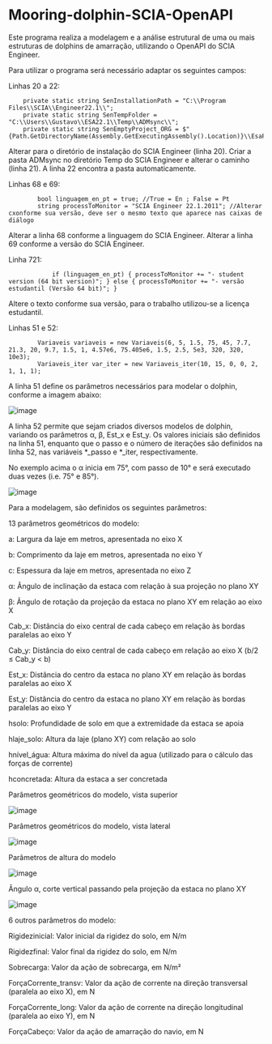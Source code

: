 # Mooring-dolphin-SCIA-OpenAPI

Este programa realiza a modelagem e a análise estrutural de uma ou mais estruturas de dolphins de amarração, utilizando o OpenAPI do SCIA Engineer. 

Para utilizar o programa será necessário adaptar os seguintes campos:

Linhas 20 a 22:

        private static string SenInstallationPath = "C:\\Program Files\\SCIA\\Engineer22.1\\";
        private static string SenTempFolder = "C:\\Users\\Gustavo\\ESA22.1\\Temp\\ADMsync\\";
        private static string SenEmptyProject_ORG = $"{Path.GetDirectoryName(Assembly.GetExecutingAssembly().Location)}\\EsaProjects\\EmptyProject22.1.esad";

Alterar para o diretório de instalação do SCIA Engineer (linha 20).
Criar a pasta ADMsync no diretório Temp do SCIA Engineer e alterar o caminho (linha 21).
A linha 22 encontra a pasta automaticamente.

Linhas 68 e 69:

            bool linguagem_en_pt = true; //True = En ; False = Pt
            string processToMonitor = "SCIA Engineer 22.1.2011"; //Alterar cxonforme sua versão, deve ser o mesmo texto que aparece nas caixas de diálogo

Alterar a linha 68 conforme a linguagem do SCIA Engineer.
Alterar a linha 69 conforme a versão do SCIA Engineer.

Linha 721:

                if (linguagem_en_pt) { processToMonitor += "- student version (64 bit version)"; } else { processToMonitor += "- versão estudantil (Versão 64 bit)"; }
                
Altere o texto conforme sua versão, para o trabalho utilizou-se a licença estudantil.

Linhas 51 e 52:

            Variaveis variaveis = new Variaveis(6, 5, 1.5, 75, 45, 7.7, 21.3, 20, 9.7, 1.5, 1, 4.57e6, 75.405e6, 1.5, 2.5, 5e3, 320, 320, 10e3);
            Variaveis_iter var_iter = new Variaveis_iter(10, 15, 0, 0, 2, 1, 1, 1);

A linha 51 define os parâmetros necessários para modelar o dolphin, conforme a imagem abaixo:

![image](https://github.com/AltTabo/Mooring-dolphin-SCIA-OpenAPI/assets/141842536/e2c0abb0-7348-40e7-b3a6-2bcd28dcee2a)

A linha 52 permite que sejam criados diversos modelos de dolphin, variando os parâmetros α, β, Est_x e Est_y. Os valores iniciais são definidos na linha 51, enquanto que o passo e o número de iterações são definidos na linha 52, nas variáveis *_passo e *_iter, respectivamente.

No exemplo acima o α inicia em 75°, com passo de 10° e será executado duas vezes (i.e. 75° e 85°).

![image](https://github.com/AltTabo/Mooring-dolphin-SCIA-OpenAPI/assets/141842536/079fd37c-95e1-45a7-b658-3c744066271e)


Para a modelagem, são definidos os seguintes parâmetros:



13 parâmetros geométricos do modelo:

a:	Largura da laje em metros, apresentada no eixo X

b:	Comprimento da laje em metros, apresentada no eixo Y

c:	Espessura da laje em metros, apresentada no eixo Z

α:	Ângulo de inclinação da estaca com relação à sua projeção no plano XY

β:	Ângulo de rotação da projeção da estaca no plano XY em relação ao eixo X

Cab_x:	Distância do eixo central de cada cabeço em relação às bordas paralelas ao eixo Y

Cab_y:	Distância do eixo central de cada cabeço em relação ao eixo X (b/2 ≤ Cab_y < b)

Est_x:	Distância do centro da estaca no plano XY em relação às bordas paralelas ao eixo X

Est_y:	Distância do centro da estaca no plano XY em relação às bordas paralelas ao eixo Y

hsolo:	Profundidade de solo em que a extremidade da estaca se apoia

hlaje_solo:	Altura da laje (plano XY) com relação ao solo

hnível_água:	Altura máxima do nível da agua (utilizado para o cálculo das forças de corrente)

hconcretada:	Altura da estaca a ser concretada


Parâmetros geométricos do modelo, vista superior

![image](https://github.com/AltTabo/Mooring-dolphin-SCIA-OpenAPI/assets/141842536/46d3ba20-6657-40d9-9932-7e0f31e26068)

Parâmetros geométricos do modelo, vista lateral

![image](https://github.com/AltTabo/Mooring-dolphin-SCIA-OpenAPI/assets/141842536/0d64e376-a6b4-4464-b6d3-67e6bf601bcb)

Parâmetros de altura do modelo

![image](https://github.com/AltTabo/Mooring-dolphin-SCIA-OpenAPI/assets/141842536/128a3b07-71d8-4be1-a65c-fc5217b7e52c)

Ângulo α, corte vertical passando pela projeção da estaca no plano XY

![image](https://github.com/AltTabo/Mooring-dolphin-SCIA-OpenAPI/assets/141842536/a2ee55b5-5fca-438d-b240-63c96c371497)

6 outros parâmetros do modelo:

Rigidezinicial:	Valor inicial da rigidez do solo, em N/m

Rigidezfinal:	Valor final da rigidez do solo, em N/m

Sobrecarga:	Valor da ação de sobrecarga, em N/m² 

ForçaCorrente_transv:	Valor da ação de corrente na direção transversal (paralela ao eixo X), em N

ForçaCorrente_long:	Valor da ação de corrente na direção longitudinal (paralela ao eixo Y), em N

ForçaCabeço:	Valor da ação de amarração do navio, em N





